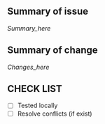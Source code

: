 ## Summary of issue

*Summary_here*

## Summary of change

*Changes_here*


## CHECK LIST
- [ ]  Tested locally
- [ ]  Resolve conflicts (if exist)

